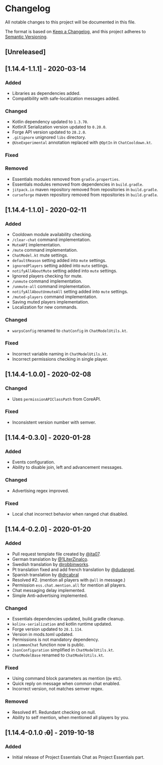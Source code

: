 # Changelog
All notable changes to this project will be documented in this file.

The format is based on [Keep a Changelog](https://keepachangelog.com/en/1.0.0/),
and this project adheres to [Semantic Versioning](https://semver.org/spec/v2.0.0.html).

## [Unreleased]

## [1.14.4-1.1.1] - 2020-03-14

### Added
- Libraries as dependencies added.
- Compatibility with safe-localization messages added.

### Changed
- Kotlin dependency updated to `1.3.70`.
- KotlinX Serialization version updated to `0.20.0`.
- Forge API version updated to `28.2.0`.
- `.gitignore` unignored `libs` directory.
- `@UseExperimental` annotation replaced with `@OptIn` in `ChatCooldown.kt`.

### Fixed

### Removed
- Essentials modules removed from `gradle.properties`.
- Essentials modules removed from dependencies in `build.gradle`.
- `jitpack.io` maven repository removed from repositories in `build.gradle`.
- `curseforge` maven repository removed from repositories in `build.gradle`.

## [1.14.4-1.1.0] - 2020-02-11

### Added
- Cooldown module availability checking.
- `/clear-chat` command implementation. 
- `MuteAPI` implementation.
- `/mute` command implementation.
- `ChatModel.kt` mute settings.
- `defaultReason` setting added into `mute` settings.
- `ignoredPlayers` setting added into `mute` settings.
- `notifyAllAboutMute` setting added into `mute` settings.
- Ignored players checking for mute.
- `/unmute` command implementation.
- `/unmute-all` command implementation.
- `notifyAllAboutUnmuteAll` setting added into `mute` settings.
- `/muted-players` command implementation.
- Saving muted players implementation.
- Localization for new commands.

### Changed
- `warpsConfig` renamed to `chatConfig` in `ChatModelUtils.kt`.

### Fixed
- Incorrect variable naming in `ChatModelUtils.kt`.
- Incorrect permissions checking in single player.

## [1.14.4-1.0.0] - 2020-02-08

### Changed
- Uses `permissionAPIClassPath` from CoreAPI.

### Fixed
- Inconsistent version number with semver.

## [1.14.4-0.3.0] - 2020-01-28

### Added
- Events configuration.
- Ability to disable join, left and advancement messages.

### Changed
- Advertising regex improved.

### Fixed
- Local chat incorrect behavior when ranged chat disabled. 

## [1.14.4-0.2.0] - 2020-01-20

### Added
- Pull request template file created by [@ita07](https://github.com/ita07).
- German translation by [@1LiterZinalco](https://github.com/1LiterZinalco).
- Swedish translation by [@robbinworks](https://github.com/robbinworks).
- Pt translation fixed and add french translation by [@dudangel](https://github.com/dudangel).
- Spanish translation by [@drcabral](https://github.com/drcabral)
- Resolved #2. (mention all players with `@all` in message.)
- Permission `ess.chat.mention.all` for mention all players.
- Chat messaging delay implemented.
- Simple Anti-advertising implemented.

### Changed
- Essentials dependencies updated, build.gradle cleanup.
- `kolinx-serialization` and kotlin runtime updated.
- Forge version updated to `28.1.114`.
- Version in mods.toml updated.
- Permissions is not mandatory dependency.
- `isCommonChat` function now is public.
- `JsonConfiguration` simplified in `ChatModelUtils.kt`.
- `ChatModelBase` renamed to `ChatModelUtils.kt`.

### Fixed
- Using command block parameters as mention (`@e` etc).
- Quick reply on message when common chat enabled.
- Incorrect version, not matches semver regex.

### Removed
- Resolved #1. Redundant checking on null.
- Ability to self mention, when mentioned all players by you.

## [1.14.4-0.1.0 ~~.0~~] - 2019-10-18

### Added
- Initial release of Project Essentials Chat as Project Essentials part.
